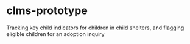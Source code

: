 # clms-prototype
Tracking key child indicators for children in child shelters, and flagging eligible children for an adoption inquiry
